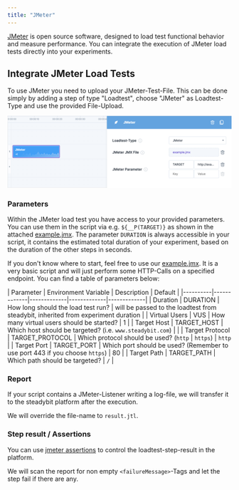 ```yaml
---
title: "JMeter"
---
```

[JMeter](https://jmeter.apache.org/) is open source software, designed to load test functional behavior and measure performance. You can integrate the execution
of JMeter load tests directly into your experiments.

## Integrate JMeter Load Tests

To use JMeter you need to upload your JMeter-Test-File. This can be done simply by adding a step of type "Loadtest", choose "JMeter" as Loadtest-Type and use
the provided File-Upload.

![Experiment with JMeter Load Test](20-experiment-jmeter.png)

### Parameters

Within the JMeter load test you have access to your provided parameters. You can use them in the script via e.g. `${__P(TARGET)}` as shown in the
attached [example.jmx](attachments/jmeter/example.jmx). The parameter `DURATION` is always accessible in your script, it contains the estimated total duration
of your experiment, based on the duration of the other steps in seconds.

If you don't know where to start, feel free to use our [example.jmx](attachments/jmeter/example.jmx). It is a very basic script and will just perform some
HTTP-Calls on a specified endpoint. You can find a table of parameters below:

| Parameter   | Environment Variable   |      Description      | Default |
|----------|-------------|-------------|-------------|-------------|
| Duration | DURATION | How long should the load test run? | will be passed to the loadtest from steadybit, inherited from experiment duration |
| Virtual Users | VUS | How many virtual users should be started? | 1 |
| Target Host | TARGET_HOST | Which host should be targeted? (i.e. `www.steadybit.com`) | |
| Target Protocol | TARGET_PROTOCOL | Which protocol should be used? (`http` | `https`) | `http` |
| Target Port | TARGET_PORT | Which port should be used? (Remember to use port 443 if you choose `https`) | 80 |
| Target Path | TARGET_PATH | Which path should be targeted? | `/`  |

### Report

If your script contains a JMeter-Listener writing a log-file, we will transfer it to the steadybit platform after the execution.

We will override the file-name to `result.jtl`.

### Step result / Assertions

You can use [jmeter assertions](https://jmeter.apache.org/usermanual/component_reference.html#assertions) to control the loadtest-step-result in the platform.

We will scan the report for non empty `<failureMessage>`-Tags and let the step fail if there are any.
